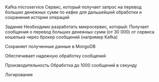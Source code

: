 Kafka microservice
Сервис, который получает запрос на перевод больших денежных сумм по кафке для дальшейшей обработки и сохранения истории операций

Задание
Необходимо разработать микросервис, который:
Получает сообщения о перевод больших денежных сумм (от 30 000) от сервиса кошелька через брокер сообщений (например Kafka)

Сохраняет полученные данные в MongoDB

Обеспечивает надежную обработку сообщений

Производительность Обработка до 1000 сообщений в секунду

Логирование
